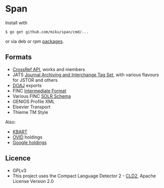 Span
====

Install with

    $ go get github.com/miku/span/cmd/...

or via deb or rpm [packages](https://github.com/miku/span/releases).

Formats
-------

* [CrossRef API](http://api.crossref.org/), works and members
* JATS [Journal Archiving and Interchange Tag Set](http://jats.nlm.nih.gov/archiving/versions.html), with various flavours for JSTOR and others
* [DOAJ](http://doaj.org/) exports
* FINC [Intermediate Format](https://github.com/miku/span/blob/master/schema/README.md)
* Various FINC [SOLR Schema](https://github.com/miku/span/blob/ca8583aaa9b6d5e42b758f25ade8ed3e85532841/finc/solr.go#L4)
* GENIOS Profile XML
* Elsevier Transport
* Thieme TM Style

Also:

* [KBART](http://www.uksg.org/KBART)
* [OVID](http://rzblx4.uni-regensburg.de/ezeitdata/admin/ezb_export_ovid_v01.xsd) holdings
* [Google holdings](http://scholar.google.com/intl/en/scholar/libraries.html)

Licence
-------

* GPLv3
* This project uses the Compact Language Detector 2 - [CLD2](https://github.com/CLD2Owners/cld2), Apache License Version 2.0
